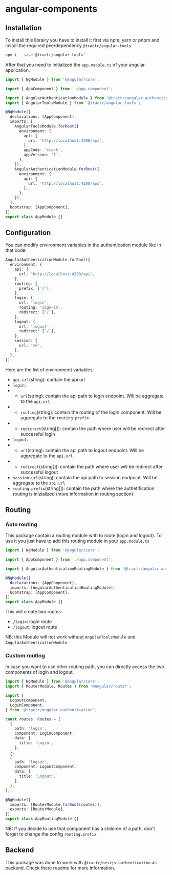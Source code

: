 # angular-components

## Installation

To install this librairy you have to install it first via npm, yarn or pnpm and
install the required peerdependency `@tractr/angular-tools`

```bash
npm i --save @tractr/angular-tools`
```

After that you need to initialized the `app.module.ts` of your angular
application.

```typescript
import { NgModule } from '@angular/core';

import { AppComponent } from './app.component';

import { AngularAuthenticationModule } from '@tractr/angular-authentication';
import { AngularToolsModule } from '@tractr/angular-tools';

@NgModule({
  declarations: [AppComponent],
  imports: [
    AngularToolsModule.forRoot({
      environment: {
        api: {
          uri: 'http://localhost:4200/api',
        },
        appCode: 'stack',
        appVersion: '1',
      },
    }),
    AngularAuthenticationModule.forRoot({
      environment: {
        api: {
          url: 'http://localhost:4200/api',
        },
      },
    }),
  ],
  bootstrap: [AppComponent],
})
export class AppModule {}
```

## Configuration

You can modify environment variables in the authentication module like in that
code:

```typescript
AngularAuthenticationModule.forRoot({
  environment: {
    api: {
      url: 'http://localhost:4200/api',
    },
    routing: {
      prefix: ['/'],
    },
    login: {
      url: 'login',
      routing: 'sign-in',
      redirect: ['/'],
    },
    logout: {
      url: 'logout',
      redirect: ['/'],
    },
    session: {
      url: 'me',
    },
  },
});
```

Here are the list of environment variables:

- `api.url`(string): contain the api url
- `login`:
- - `url`(string): contain the api path to login endpoint. Will be aggregate to
    the `api.url`
- - `routing`(string): contain the routing of the login component. Will be
    aggregate to the `routing.prefix`
- - `redicrect`(string[]): contain the path where user will be redirect after
    successful login
- `logout`:
- - `url`(string): contain the api path to logout endpoint. Will be aggregate to
    the `api.url`
- - `redirect`(string[]): contain the path where user will be redirect after
    successful logout
- `session.url`(string): contain the api path to session endpoint. Will be
  aggregate to the `api.url`
- `routing.prefix`(string[]): contain the path where the authetification routing
  is inizialized (more information in routing section)

## Routing

### Auto routing

This package contain a routing module with to route (login and logout). To use
it you just have to add this routing module in your `app.module.ts`

```typescript
import { NgModule } from '@angular/core';

import { AppComponent } from './app.component';

import { AngularAuthenticationRoutingModule } from '@tractr/angular-authentication';

@NgModule({
  declarations: [AppComponent],
  imports: [AngularAuthenticationRoutingModule],
  bootstrap: [AppComponent],
})
export class AppModule {}
```

This will create two routes:

- `/login`: login route
- `/logout`: logout route

NB: this Module will not work without `AngularToolsModule` and
`AngularAuthenticationModule`.

### Custom routing

In case you want to use other routing path, you can directly access the two
components of login and logout.

```typescript
import { NgModule } from '@angular/core';
import { RouterModule, Routes } from '@angular/router';

import {
  LogoutComponent,
  LoginComponent,
} from '@tractr/angular-authentication';

const routes: Routes = [
  {
    path: 'login',
    component: LoginComponent,
    data: {
      title: 'Login',
    },
  },
  {
    path: 'logout',
    component: LogoutComponent,
    data: {
      title: 'Logout',
    },
  },
];

@NgModule({
  imports: [RouterModule.forRoot(routes)],
  exports: [RouterModule],
})
export class AppRoutingModule {}
```

NB: If you decide to use that component has a children of a path, don't forget
to change the config `routing.prefix`.

## Backend

This package was done to work with `@tractr/nestjs-authentication` as backend.
Check there readme for more information.
